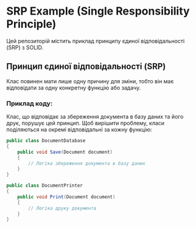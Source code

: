 # SRP Example (Single Responsibility Principle)

Цей репозиторій містить приклад принципу єдиної відповідальності (SRP) з SOLID.

## Принцип єдиної відповідальності (SRP)

Клас повинен мати лише одну причину для зміни, тобто він має відповідати за одну конкретну функцію або задачу.

### Приклад коду:

Клас, що відповідає за збереження документа в базу даних та його друк, порушує цей принцип. Щоб вирішити проблему, класи поділяються на окремі відповідальні за кожну функцію:

```csharp
public class DocumentDatabase
{
    public void Save(Document document)
    {
        // Логіка збереження документа в базу даних
    }
}

public class DocumentPrinter
{
    public void Print(Document document)
    {
        // Логіка друку документа
    }
}
